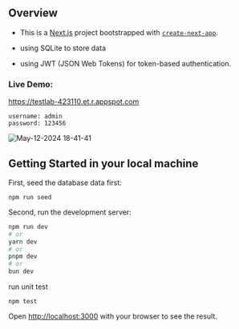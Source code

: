 
## Overview
- This is a [Next.js](https://nextjs.org/) project bootstrapped with [`create-next-app`](https://github.com/vercel/next.js/tree/canary/packages/create-next-app).

- using SQLite to store data

- using JWT (JSON Web Tokens) for token-based authentication.


### Live Demo:
https://testlab-423110.et.r.appspot.com
```
username: admin
password: 123456
```

![May-12-2024 18-41-41](https://github.com/ari633/expenses-tracker/assets/528036/2d551ee2-182a-4577-b3ef-4e75f0e5769a)



## Getting Started in your local machine

First, seed the database data first:

```
npm run seed
```

Second, run the development server:

```bash
npm run dev
# or
yarn dev
# or
pnpm dev
# or
bun dev
```

run unit test
```
npm test
```

Open [http://localhost:3000](http://localhost:3000) with your browser to see the result.

